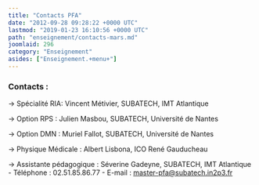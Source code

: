 ```yaml
---
title: "Contacts PFA"
date: "2012-09-28 09:28:22 +0000 UTC"
lastmod: "2019-01-23 16:10:56 +0000 UTC"
path: "enseignement/contacts-mars.md"
joomlaid: 296
category: "Enseignement"
asides: ["Enseignement.+menu+"]
---
```

### Contacts :

→ Spécialité RIA: Vincent Métivier, SUBATECH, IMT Atlantique

→ Option RPS : Julien Masbou, SUBATECH, Université de Nantes

→ Option DMN : Muriel Fallot, SUBATECH, Université de Nantes

→ Physique Médicale : Albert Lisbona, ICO René Gauducheau

→ Assistante pédagogique : Séverine Gadeyne, SUBATECH, IMT Atlantique - Téléphone : 02.51.85.86.77 - E-mail : [master-pfa@subatech.in2p3.fr](mailto:master-mars@subatech.in2p3.fr)
